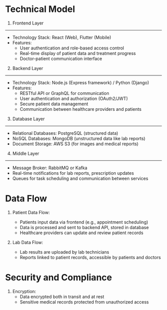 Technical Model
====================
1. Frontend Layer
-----------------
   - Technology Stack: React (Web), Flutter (Mobile)
   - Features:
     - User authentication and role-based access control
     - Real-time display of patient data and treatment progress
     - Doctor-patient communication interface

2. Backend Layer
----------------
   - Technology Stack: Node.js (Express framework) / Python (Django)
   - Features:
     - RESTful API or GraphQL for communication
     - User authentication and authorization (OAuth2/JWT)
     - Secure patient data management
     - Communication between healthcare providers and patients

3. Database Layer
-----------------
   - Relational Databases: PostgreSQL (structured data)
   - NoSQL Databases: MongoDB (unstructured data like lab reports)
   - Document Storage: AWS S3 (for images and medical reports)

4. Middle Layer
-------------------
   - Message Broker: RabbitMQ or Kafka
   - Real-time notifications for lab reports, prescription updates
   - Queues for task scheduling and communication between services

Data Flow
=========
1. Patient Data Flow:
   - Patients input data via frontend (e.g., appointment scheduling)
   - Data is processed and sent to backend API, stored in database
   - Healthcare providers can update and review patient records

2. Lab Data Flow:
   - Lab results are uploaded by lab technicians
   - Reports linked to patient records, accessible by patients and doctors

Security and Compliance
=======================
1. Encryption:
   - Data encrypted both in transit and at rest
   - Sensitive medical records protected from unauthorized access



